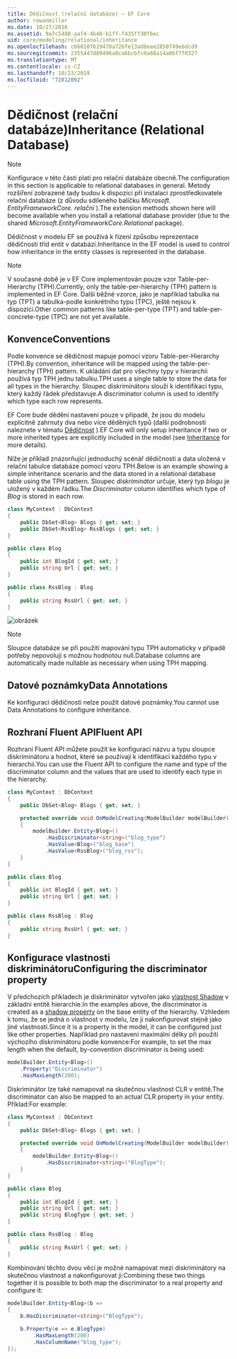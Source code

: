 ```yaml
---
title: Dědičnost (relační databáze) – EF Core
author: rowanmiller
ms.date: 10/27/2016
ms.assetid: 9a7c5488-aaf4-4b40-b1ff-f435ff30f6ec
uid: core/modeling/relational/inheritance
ms.openlocfilehash: c660107619470a726fe13ad8eee2850749e6dcd9
ms.sourcegitcommit: 2355447d89496a8ca6bcbfc0a68a14a0bf7f0327
ms.translationtype: MT
ms.contentlocale: cs-CZ
ms.lasthandoff: 10/23/2019
ms.locfileid: "72812092"
---
```

# <a name="inheritance-relational-database"></a><span data-ttu-id="c93bf-102">Dědičnost (relační databáze)</span><span class="sxs-lookup"><span data-stu-id="c93bf-102">Inheritance (Relational Database)</span></span>

> [!NOTE]  
> <span data-ttu-id="c93bf-103">Konfigurace v této části platí pro relační databáze obecně.</span><span class="sxs-lookup"><span data-stu-id="c93bf-103">The configuration in this section is applicable to relational databases in general.</span></span> <span data-ttu-id="c93bf-104">Metody rozšíření zobrazené tady budou k dispozici při instalaci zprostředkovatele relační databáze (z důvodu sdíleného balíčku *Microsoft. EntityFrameworkCore. relační* ).</span><span class="sxs-lookup"><span data-stu-id="c93bf-104">The extension methods shown here will become available when you install a relational database provider (due to the shared *Microsoft.EntityFrameworkCore.Relational* package).</span></span>

<span data-ttu-id="c93bf-105">Dědičnost v modelu EF se používá k řízení způsobu reprezentace dědičnosti tříd entit v databázi.</span><span class="sxs-lookup"><span data-stu-id="c93bf-105">Inheritance in the EF model is used to control how inheritance in the entity classes is represented in the database.</span></span>

> [!NOTE]  
> <span data-ttu-id="c93bf-106">V současné době je v EF Core implementován pouze vzor Table-per-Hierarchy (TPH).</span><span class="sxs-lookup"><span data-stu-id="c93bf-106">Currently, only the table-per-hierarchy (TPH) pattern is implemented in EF Core.</span></span> <span data-ttu-id="c93bf-107">Další běžné vzorce, jako je například tabulka na typ (TPT) a tabulka-podle konkrétního typu (TPC), ještě nejsou k dispozici.</span><span class="sxs-lookup"><span data-stu-id="c93bf-107">Other common patterns like table-per-type (TPT) and table-per-concrete-type (TPC) are not yet available.</span></span>

## <a name="conventions"></a><span data-ttu-id="c93bf-108">Konvence</span><span class="sxs-lookup"><span data-stu-id="c93bf-108">Conventions</span></span>

<span data-ttu-id="c93bf-109">Podle konvence se dědičnost mapuje pomocí vzoru Table-per-Hierarchy (TPH).</span><span class="sxs-lookup"><span data-stu-id="c93bf-109">By convention, inheritance will be mapped using the table-per-hierarchy (TPH) pattern.</span></span> <span data-ttu-id="c93bf-110">K ukládání dat pro všechny typy v hierarchii používá typ TPH jednu tabulku.</span><span class="sxs-lookup"><span data-stu-id="c93bf-110">TPH uses a single table to store the data for all types in the hierarchy.</span></span> <span data-ttu-id="c93bf-111">Sloupec diskriminátoru slouží k identifikaci typu, který každý řádek představuje.</span><span class="sxs-lookup"><span data-stu-id="c93bf-111">A discriminator column is used to identify which type each row represents.</span></span>

<span data-ttu-id="c93bf-112">EF Core bude dědění nastavení pouze v případě, že jsou do modelu explicitně zahrnuty dva nebo více děděných typů (další podrobnosti naleznete v tématu [Dědičnost](../inheritance.md) ).</span><span class="sxs-lookup"><span data-stu-id="c93bf-112">EF Core will only setup inheritance if two or more inherited types are explicitly included in the model (see [Inheritance](../inheritance.md) for more details).</span></span>

<span data-ttu-id="c93bf-113">Níže je příklad znázorňující jednoduchý scénář dědičnosti a data uložená v relační tabulce databáze pomocí vzoru TPH.</span><span class="sxs-lookup"><span data-stu-id="c93bf-113">Below is an example showing a simple inheritance scenario and the data stored in a relational database table using the TPH pattern.</span></span> <span data-ttu-id="c93bf-114">Sloupec *diskriminátor* určuje, který typ *blogu* je uložený v každém řádku.</span><span class="sxs-lookup"><span data-stu-id="c93bf-114">The *Discriminator* column identifies which type of *Blog* is stored in each row.</span></span>

<!-- [!code-csharp[Main](samples/core/relational/Modeling/Conventions/InheritanceDbSets.cs)] -->
``` csharp
class MyContext : DbContext
{
    public DbSet<Blog> Blogs { get; set; }
    public DbSet<RssBlog> RssBlogs { get; set; }
}

public class Blog
{
    public int BlogId { get; set; }
    public string Url { get; set; }
}

public class RssBlog : Blog
{
    public string RssUrl { get; set; }
}
```

![obrázek](_static/inheritance-tph-data.png)

>[!NOTE]
> <span data-ttu-id="c93bf-116">Sloupce databáze se při použití mapování typu TPH automaticky v případě potřeby nepovolují s možnou hodnotou null.</span><span class="sxs-lookup"><span data-stu-id="c93bf-116">Database columns are automatically made nullable as necessary when using TPH mapping.</span></span>

## <a name="data-annotations"></a><span data-ttu-id="c93bf-117">Datové poznámky</span><span class="sxs-lookup"><span data-stu-id="c93bf-117">Data Annotations</span></span>

<span data-ttu-id="c93bf-118">Ke konfiguraci dědičnosti nelze použít datové poznámky.</span><span class="sxs-lookup"><span data-stu-id="c93bf-118">You cannot use Data Annotations to configure inheritance.</span></span>

## <a name="fluent-api"></a><span data-ttu-id="c93bf-119">Rozhraní Fluent API</span><span class="sxs-lookup"><span data-stu-id="c93bf-119">Fluent API</span></span>

<span data-ttu-id="c93bf-120">Rozhraní Fluent API můžete použít ke konfiguraci názvu a typu sloupce diskriminátoru a hodnot, které se používají k identifikaci každého typu v hierarchii.</span><span class="sxs-lookup"><span data-stu-id="c93bf-120">You can use the Fluent API to configure the name and type of the discriminator column and the values that are used to identify each type in the hierarchy.</span></span>

<!-- [!code-csharp[Main](samples/core/relational/Modeling/FluentAPI/InheritanceTPHDiscriminator.cs?highlight=7,8,9,10)] -->
``` csharp
class MyContext : DbContext
{
    public DbSet<Blog> Blogs { get; set; }

    protected override void OnModelCreating(ModelBuilder modelBuilder)
    {
        modelBuilder.Entity<Blog>()
            .HasDiscriminator<string>("blog_type")
            .HasValue<Blog>("blog_base")
            .HasValue<RssBlog>("blog_rss");
    }
}

public class Blog
{
    public int BlogId { get; set; }
    public string Url { get; set; }
}

public class RssBlog : Blog
{
    public string RssUrl { get; set; }
}
```

## <a name="configuring-the-discriminator-property"></a><span data-ttu-id="c93bf-121">Konfigurace vlastnosti diskriminátoru</span><span class="sxs-lookup"><span data-stu-id="c93bf-121">Configuring the discriminator property</span></span>

<span data-ttu-id="c93bf-122">V předchozích příkladech je diskriminátor vytvořen jako [vlastnost Shadow](xref:core/modeling/shadow-properties) v základní entitě hierarchie.</span><span class="sxs-lookup"><span data-stu-id="c93bf-122">In the examples above, the discriminator is created as a [shadow property](xref:core/modeling/shadow-properties) on the base entity of the hierarchy.</span></span> <span data-ttu-id="c93bf-123">Vzhledem k tomu, že se jedná o vlastnost v modelu, lze ji nakonfigurovat stejně jako jiné vlastnosti.</span><span class="sxs-lookup"><span data-stu-id="c93bf-123">Since it is a property in the model, it can be configured just like other properties.</span></span> <span data-ttu-id="c93bf-124">Například pro nastavení maximální délky při použití výchozího diskriminátoru podle konvence:</span><span class="sxs-lookup"><span data-stu-id="c93bf-124">For example, to set the max length when the default, by-convention discriminator is being used:</span></span>

```C#
modelBuilder.Entity<Blog>()
    .Property("Discriminator")
    .HasMaxLength(200);
```

<span data-ttu-id="c93bf-125">Diskriminátor lze také namapovat na skutečnou vlastnost CLR v entitě.</span><span class="sxs-lookup"><span data-stu-id="c93bf-125">The discriminator can also be mapped to an actual CLR property in your entity.</span></span> <span data-ttu-id="c93bf-126">Příklad:</span><span class="sxs-lookup"><span data-stu-id="c93bf-126">For example:</span></span>

```C#
class MyContext : DbContext
{
    public DbSet<Blog> Blogs { get; set; }

    protected override void OnModelCreating(ModelBuilder modelBuilder)
    {
        modelBuilder.Entity<Blog>()
            .HasDiscriminator<string>("BlogType");
    }
}

public class Blog
{
    public int BlogId { get; set; }
    public string Url { get; set; }
    public string BlogType { get; set; }
}

public class RssBlog : Blog
{
    public string RssUrl { get; set; }
}
```

<span data-ttu-id="c93bf-127">Kombinování těchto dvou věcí je možné namapovat mezi diskriminátory na skutečnou vlastnost a nakonfigurovat ji:</span><span class="sxs-lookup"><span data-stu-id="c93bf-127">Combining these two things together it is possible to both map the discriminator to a real property and configure it:</span></span>

```C#
modelBuilder.Entity<Blog>(b =>
{
    b.HasDiscriminator<string>("BlogType");

    b.Property(e => e.BlogType)
        .HasMaxLength(200)
        .HasColumnName("blog_type");
});
```
